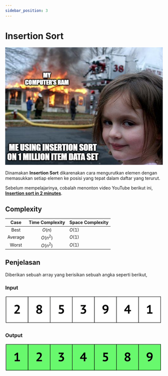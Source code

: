 ```yaml
---
sidebar_position: 3
---
```


# Insertion Sort

![Insertion sort meme](../../../static/img/insertion-sort.png)

Dinamakan **Insertion Sort** dikarenakan cara mengurutkan elemen dengan memasukkan setiap elemen ke posisi yang tepat dalam daftar yang terurut.

Sebelum mempelajarinya, cobalah menonton video YouTube berikut ini, [**Insertion sort in 2 minutes**](https://www.youtube.com/watch?v=JU767SDMDvA).

## Complexity

|  Case   | Time Complexity | Space Complexity |
| :-----: | :-------------: | ---------------- |
|  Best   |     $O(n)$      | $O(1)$           |
| Average |    $O(n^2)$     | $O(1)$           |
|  Worst  |    $O(n^2)$     | $O(1)$           |

## Penjelasan

Diberikan sebuah array yang berisikan sebuah angka seperti berikut,

### Input

![Unsorted array](../../../static/img/unsorted-array.png)

### Output

![Sorted array](../../../static/img/sorted-array.png)


